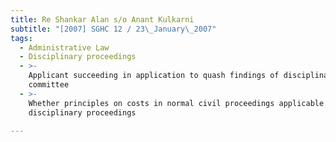 ```yaml
---
title: Re Shankar Alan s/o Anant Kulkarni
subtitle: "[2007] SGHC 12 / 23\_January\_2007"
tags:
  - Administrative Law
  - Disciplinary proceedings
  - >-
    Applicant succeeding in application to quash findings of disciplinary
    committee
  - >-
    Whether principles on costs in normal civil proceedings applicable to
    disciplinary proceedings

---
```


